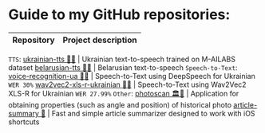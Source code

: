 # Guide to my GitHub repositories:

Repository          |  Project description
:-------------------------:|:-------------------------:
`TTS`:
[ukrainian-tts 📢🤖](https://github.com/robinhad/ukrainian-tts) | Ukrainian text-to-speech trained on M-AILABS dataset
[belarusian-tts  📢🤖](https://github.com/robinhad/belarusian-tts) | Belarusian text-to-speech
`Speech-to-Text`:
[voice-recognition-ua 🤖🎤](https://github.com/robinhad/voice-recognition-ua)  |  Speech-to-Text using DeepSpeech for Ukrainian `WER 30%`
[wav2vec2-xls-r-ukrainian 🤖🎤](https://github.com/robinhad/wav2vec2-xls-r-ukrainian)  | Speech-to-Text using Wav2Vec2 XLS-R for Ukrainian `WER 27.99%`
`Other`:
[photoscan 🏛️👀](https://github.com/robinhad/photoscan) | Application for obtaining properties (such as angle and position) of historical photo
[article-summary 📖](https://github.com/robinhad/article-summary) | Fast and simple article summarizer designed to work with iOS shortcuts 
<!--
**robinhad/robinhad** is a ✨ _special_ ✨ repository because its `README.md` (this file) appears on your GitHub profile.

Here are some ideas to get you started:

- 🔭 I’m currently working on ...
- 🌱 I’m currently learning ...
- 👯 I’m looking to collaborate on ...
- 🤔 I’m looking for help with ...
- 💬 Ask me about ...
- 📫 How to reach me: ...
- ⚡ Fun fact: ...
-->
